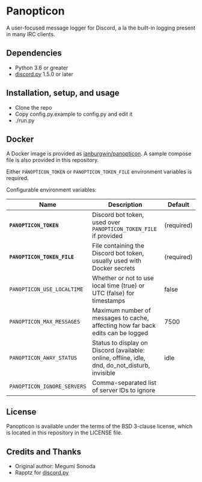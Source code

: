 # Panopticon

A user-focused message logger for Discord, a la the built-in logging present in many IRC clients.

## Dependencies

* Python 3.6 or greater
* [discord.py](https://github.com/Rapptz/discord.py) 1.5.0 or later

## Installation, setup, and usage

* Clone the repo
* Copy config.py.example to config.py and edit it
* ./run.py

## Docker

A Docker image is provided as [ianburgwin/panopticon](https://hub.docker.com/repository/docker/ianburgwin/panopticon). A sample compose file is also provided in this repository.

Either `PANOPTICON_TOKEN` or `PANOPTICON_TOKEN_FILE` environment variables is required.

Configurable environment variables:

| Name | Description | Default |
| --- | --- | --- |
| **`PANOPTICON_TOKEN`** | Discord bot token, used over `PANOPTICON_TOKEN_FILE` if provided | (required) |
| **`PANOPTICON_TOKEN_FILE`** | File containing the Discord bot token, usually used with Docker secrets | (required) |
| `PANOPTICON_USE_LOCALTIME` | Whether or not to use local time (true) or UTC (false) for timestamps | false |
| `PANOPTICON_MAX_MESSAGES` | Maximum number of messages to cache, affecting how far back edits can be logged | 7500 |
| `PANOPTICON_AWAY_STATUS` | Status to display on Discord (available: online, offline, idle, dnd, do\_not\_disturb, invisible | idle |
| `PANOPTICON_IGNORE_SERVERS` | Comma-separated list of server IDs to ignore | |

## License
Panopticon is available under the terms of the BSD 3-clause license, which is located in this repository in the LICENSE file.

## Credits and Thanks
* Original author: Megumi Sonoda
* Rapptz for [discord.py](https://github.com/Rapptz/discord.py)
